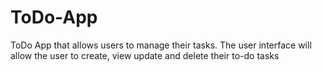 # ToDo-App
ToDo App that allows users to manage their tasks. The user interface will allow the user to create, view update and delete their to-do tasks
